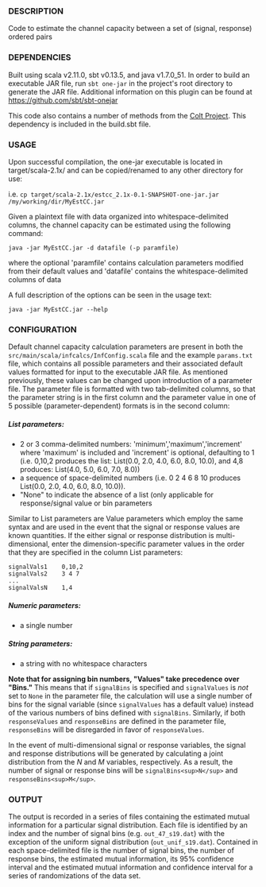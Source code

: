 ### DESCRIPTION

Code to estimate the channel capacity between a set of (signal, response)
ordered pairs

### DEPENDENCIES

Built using scala v2.11.0, sbt v0.13.5, and java v1.7.0_51. In order to build
an executable JAR file, run `sbt one-jar` in the project's root directory
to generate the JAR file.  Additional information on this plugin can be found 
at https://github.com/sbt/sbt-onejar

This code also contains a number of methods from the [Colt Project](http://acs.lbl.gov/software/colt/).  This 
dependency is included in the build.sbt file.

### USAGE

Upon successful compilation, the one-jar executable is located in 
target/scala-2.1x/ and can be copied/renamed to any other directory for use:

i.e. `cp target/scala-2.1x/estcc_2.1x-0.1-SNAPSHOT-one-jar.jar /my/working/dir/MyEstCC.jar`

Given a plaintext file with data organized into whitespace-delimited columns,
the channel capacity can be estimated using the following command:

`java -jar MyEstCC.jar -d datafile (-p paramfile)`

where the optional 'paramfile' contains calculation parameters modified from 
their default values and 'datafile' contains the whitespace-delimited columns
of data

A full description of the options can be seen in the usage text:

`java -jar MyEstCC.jar --help`

### CONFIGURATION

Default channel capacity calculation parameters are present in both the 
`src/main/scala/infcalcs/InfConfig.scala` file and the example `params.txt` 
file, which contains all possible parameters and their associated default 
values formatted for input to the executable JAR file. As mentioned 
previously, these values can be changed upon introduction of a parameter 
file.  The parameter file is formatted with two tab-delimited columns,
so that the parameter string is in the first column and the parameter value
in one of 5 possible (parameter-dependent) formats is in the second column:

##### List parameters:
- 2 or 3 comma-delimited numbers: 'minimum','maximum','increment' where 
   'maximum' is included and 'increment' is optional, defaulting to 1 
   (i.e. 0,10,2 produces the list: List(0.0, 2.0, 4.0, 6.0, 8.0, 10.0), 
   and 4,8 produces: List(4.0, 5.0, 6.0, 7.0, 8.0))
- a sequence of space-delimited numbers (i.e. 0 2 4 6 8 10 produces 
  List(0.0, 2.0, 4.0, 6.0, 8.0, 10.0)).
- "None" to indicate the absence of a list (only applicable for 
   response/signal value or bin parameters

Similar to List parameters are Value parameters which employ the same syntax
and are used in the event that the signal or response values are known 
quantities.  If the either signal or response distribution is multi-dimensional,
enter the dimension-specific parameter values in the order that they are specified
in the column List parameters:

```
signalVals1    0,10,2
signalVals2    3 4 7
...
signalValsN    1,4
```

##### Numeric parameters:
- a single number

##### String parameters:  
- a string with no whitespace characters
 
**Note that for assigning bin numbers, "Values" take precedence over "Bins."** This
means that if `signalBins` is specified and `signalValues` is *not* set to `None` in 
the parameter file, the calculation will use a single number of bins for the signal
variable (since `signalValues` has a default value) instead of the various numbers of 
bins defined with `signalBins`. Similarly, if both `responseValues` and `responseBins`
are defined in the parameter file, `responseBins` will be disregarded in favor of 
`responseValues`.

In the event of multi-dimensional signal or response variables, the signal and 
response distributions will be generated by calculating a joint distribution from 
the *N* and *M* variables, respectively.  As a result, the number of signal or 
response bins will be `signalBins<sup>N</sup>` and `responseBins<sup>M</sup>`. 

### OUTPUT

The output is recorded in a series of files containing the estimated mutual
information for a particular signal distribution. Each file is identified by 
an index and the number of signal bins (e.g. `out_47_s19.dat`) with the 
exception of the uniform signal distribution (`out_unif_s19.dat`). Contained
in each space-delimited file is the number of signal bins, the number of 
response bins, the estimated mutual information, its 95% confidence interval 
and the estimated mutual information and confidence interval for a series of 
randomizations of the data set.
